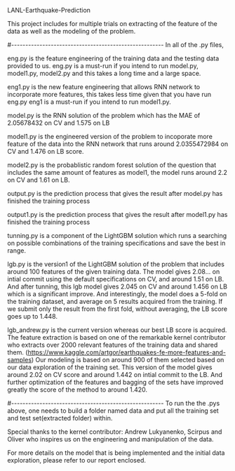 LANL-Earthquake-Prediction

This project includes for multiple trials on extracting of the feature of the data as well as the modeling of the problem.

#------------------------------------------------------
In all of the .py files,

eng.py is the feature engineering of the training data and the testing data provided to us.
	eng.py is a must-run if you intend to run model.py, model1.py, model2.py and this takes a long time and a large space.

eng1.py is the new feature engineering that allows RNN network to incorporate more features, this takes less time given that you have run eng.py
	eng1 is a must-run if you intend to run model1.py.

model.py is the RNN solution of the problem which has the MAE of 2.05678432 on CV and 1.575 on LB

model1.py is the engineered version of the problem to incoporate more feature of the data into the RNN network that runs around 2.0355472984 on CV and 1.476 on LB score.

model2.py is the probablistic random forest solution of the question that includes the same amount of features as model1, the model runs around 2.2 on CV and 1.61 on LB.

output.py is the prediction process that gives the result after model.py has finished the training process

output1.py is the prediction process that gives the result after model1.py has finished the training process

tunning.py is a component of the LightGBM solution which runs a searching on possible combinations of the training specifications and save the best in range.

lgb.py is the version1 of the LightGBM solution of the problem that includes around 100 features of the given training data. The model gives 2.08... on intial commit using the default specifications on CV, and around 1.51 on LB. And after tunning, this lgb model gives 2.045 on CV and around 1.456 on LB which is a significant improve. And interestingly, the model does a 5-fold on the training dataset, and average on 5 results acquired from the training. If we submit only the result from the first fold, without averaging, the LB score goes up to 1.448.

lgb_andrew.py is the current version whereas our best LB score is acquired. The feature extraction is based on one of the remarkable kernel contributor who extracts over 2000 relevant features of the training data and shared them. (https://www.kaggle.com/artgor/earthquakes-fe-more-features-and-samples)
Our modeling is based on around 900 of them selected based on our data exploration of the training set.
This version of the model gives around 2.02 on CV score and around 1.442 on intial commit to the LB. And further optimization of the features and bagging of the sets have improved greatly the score of the method to around 1.420.

#------------------------------------------------------
To run the the .pys above, one needs to build a folder named data and put all the training set and test set(extracted folder) within.

Special thanks to the kernel contributor: Andrew Lukyanenko, Scirpus and Oliver who inspires us on the engineering and manipulation of the data.

For more details on the model that is being implemented and the initial data exploration, please refer to our report enclosed.
